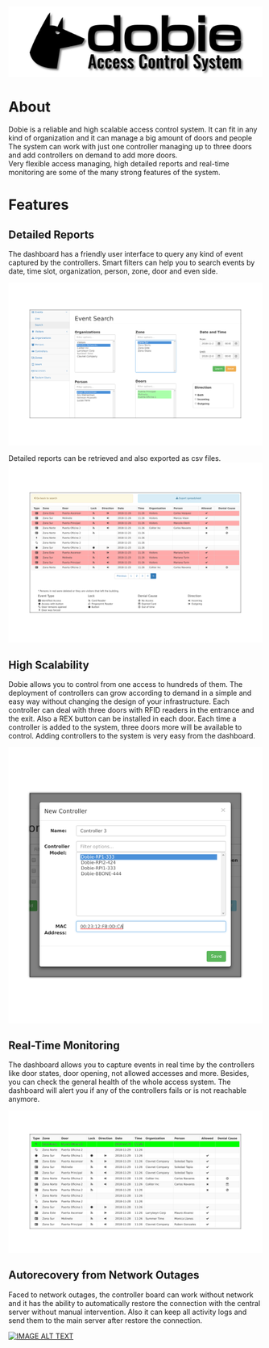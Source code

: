![IMAGE ALT TEXT](docs/images_readme/dobie_header.png)


About
=====

Dobie is a reliable and high scalable access control system. It can fit in any kind of organization and it can manage a big amount of doors and people
The system can work with just one controller managing up to three doors and add controllers on demand to add more doors.  
Very flexible access managing, high detailed reports and real-time monitoring are some of the many strong features of the system.

Features
========

Detailed Reports
----------------

The dashboard has a friendly user interface to query any kind of event captured by the controllers.
Smart filters can help you to search events by date, time slot, organization, person, zone, door and even side.

![IMAGE ALT TEXT](docs/images_readme/filters_screen.png)

Detailed reports can be retrieved and also exported as csv files.
![IMAGE ALT TEXT](docs/images_readme/report_screen.png)


High Scalability
----------------

Dobie allows you to control from one access to hundreds of them.
The deployment of controllers can grow according to demand in a simple and easy way without changing the design of your infrastructure.
Each controller can deal with three doors with RFID readers in the entrance and the exit. Also a REX button can be installed in each door.
Each time a controller is added to the system, three doors more will be available to control. Adding controllers to the system is very easy from the dashboard.

![IMAGE ALT TEXT](docs/images_readme/add_controller_popup.png)



Real-Time Monitoring
--------------------

The dashboard allows you to capture events in real time by the controllers like door states, door opening, not allowed accesses and more. Besides, you can check the general health of the whole access system. The dashboard will alert you if any of the controllers fails or is not reachable anymore.

![IMAGE ALT TEXT](docs/images_readme/realtime_monitoring_screen.png)



Autorecovery from Network Outages
---------------------------------

Faced to network outages, the controller board can work without network and it has the ability to automatically restore the connection with the central server without manual intervention. Also it can keep all activity logs and send them to the main server after restore the connection.




[![IMAGE ALT TEXT](http://img.youtube.com/vi/SP9pfVvoSz0/0.jpg)](http://www.youtube.com/watch?v=SP9pfVvoSz0 "Dobie Control Access System")

